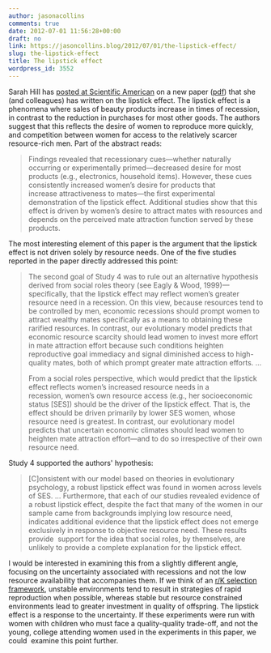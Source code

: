 ```yaml
---
author: jasonacollins
comments: true
date: 2012-07-01 11:56:28+00:00
draft: no
link: https://jasoncollins.blog/2012/07/01/the-lipstick-effect/
slug: the-lipstick-effect
title: The lipstick effect
wordpress_id: 3552
---
```


Sarah Hill has [posted at Scientific American](http://blogs.scientificamerican.com/guest-blog/2012/06/27/lipstick-the-recession-and-evolutionary-psychology/) on a new paper ([pdf](http://personal.tcu.edu/sehill/LipstickEffectMS20March2012.pdf)) that she (and colleagues) has written on the lipstick effect. The lipstick effect is a phenomena where sales of beauty products increase in times of recession, in contrast to the reduction in purchases for most other goods. The authors suggest that this reflects the desire of women to reproduce more quickly, and competition between women for access to the relatively scarcer resource-rich men. Part of the abstract reads:


<blockquote>Findings revealed that recessionary cues—whether naturally occurring or experimentally primed—decreased desire for most products (e.g., electronics, household items). However, these cues consistently increased women’s desire for products that increase attractiveness to mates—the first experimental demonstration of the lipstick effect. Additional studies show that this effect is driven by women’s desire to attract mates with resources and depends on the perceived mate attraction function served by these products.</blockquote>


The most interesting element of this paper is the argument that the lipstick effect is not driven solely by resource needs. One of the five studies reported in the paper directly addressed this point:


<blockquote>The second goal of Study 4 was to rule out an alternative hypothesis derived from social roles theory (see Eagly & Wood, 1999)—specifically, that the lipstick effect may reflect women’s greater resource need in a recession. On this view, because resources tend to be controlled by men, economic recessions should prompt women to attract wealthy mates specifically as a means to obtaining these rarified resources. In contrast, our evolutionary model predicts that economic resource scarcity should lead women to invest more effort in mate attraction effort because such conditions heighten reproductive goal immediacy and signal diminished access to high-quality mates, both of which prompt greater mate attraction efforts. ...

From a social roles perspective, which would predict that the lipstick effect reflects women’s increased resource needs in a recession, women’s own resource access (e.g., her socioeconomic status [SES]) should be the driver of the lipstick effect. That is, the effect should be driven primarily by lower SES women, whose resource need is greatest. In contrast, our evolutionary model predicts that uncertain economic climates should lead women to heighten mate attraction effort—and to do so irrespective of their own resource need.</blockquote>


Study 4 supported the authors' hypothesis:


<blockquote>[C]onsistent with our model based on theories in evolutionary psychology, a robust lipstick effect was found in women across levels of SES. ... Furthermore, that each of our studies revealed evidence of a robust lipstick effect, despite the fact that many of the women in our sample came from backgrounds implying low resource need, indicates additional evidence that the lipstick effect does not emerge exclusively in response to objective resource need. These results provide  support for the idea that social roles, by themselves, are unlikely to provide a complete explanation for the lipstick effect.</blockquote>


I would be interested in examining this from a slightly different angle, focusing on the uncertainty associated with recessions and not the low resource availability that accompanies them. If we think of an [r/K selection framework](http://en.wikipedia.org/wiki/R/K_selection_theory), unstable environments tend to result in strategies of rapid reproduction when possible, whereas stable but resource constrained environments lead to greater investment in quality of offspring. The lipstick effect is a response to the uncertainty. If these experiments were run with women with children who must face a quality-quality trade-off, and not the young, college attending women used in the experiments in this paper, we could  examine this point further.
